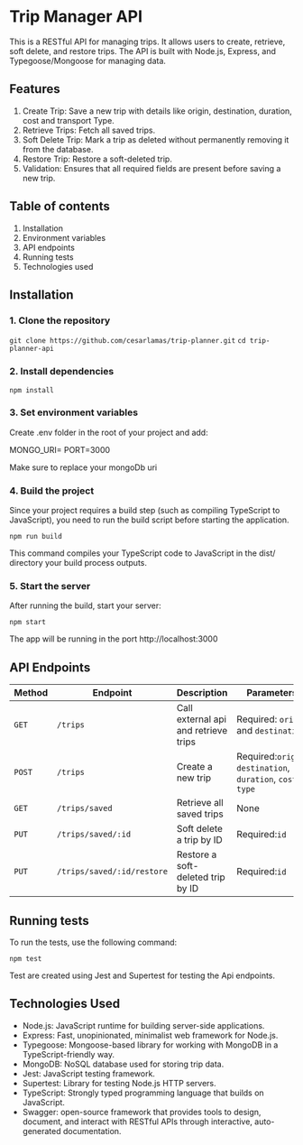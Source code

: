 # Trip Manager API

This is a RESTful API for managing trips. It allows users to create, retrieve, soft delete, and restore trips. The API is built with Node.js, Express, and Typegoose/Mongoose for managing data.

## Features

1. Create Trip: Save a new trip with details like origin, destination, duration, cost and transport Type.
2. Retrieve Trips: Fetch all saved trips.
3. Soft Delete Trip: Mark a trip as deleted without permanently removing it from the database.
4. Restore Trip: Restore a soft-deleted trip.
5. Validation: Ensures that all required fields are present before saving a new trip.

## Table of contents

1. Installation
2. Environment variables
3. API endpoints
4. Running tests
5. Technologies used

## Installation

### 1. Clone the repository

`git clone https://github.com/cesarlamas/trip-planner.git`
`cd trip-planner-api`

### 2. Install dependencies

`npm install`

### 3. Set environment variables

Create .env folder in the root of your project and add:

MONGO_URI=<Your MongoDB URI>
PORT=3000

Make sure to replace your mongoDb uri

### 4. Build the project

Since your project requires a build step (such as compiling TypeScript to JavaScript), you need to run the build script before starting the application.

`npm run build`

This command compiles your TypeScript code to JavaScript in the dist/ directory your build process outputs.

### 5. Start the server

After running the build, start your server:

`npm start`

The app will be running in the port http://localhost:3000

## API Endpoints

| Method | Endpoint                   | Description                          | Parameters                                                   |
| ------ | -------------------------- | ------------------------------------ | ------------------------------------------------------------ |
| `GET`  | `/trips`                   | Call external api and retrieve trips | Required: `origin` and `destination`                         |
| `POST` | `/trips`                   | Create a new trip                    | Required:`origin`, `destination`, `duration`, `cost`, `type` |
| `GET`  | `/trips/saved`             | Retrieve all saved trips             | None                                                         |
| `PUT`  | `/trips/saved/:id`         | Soft delete a trip by ID             | Required:`id`                                                |
| `PUT`  | `/trips/saved/:id/restore` | Restore a soft-deleted trip by ID    | Required:`id`                                                |

## Running tests

To run the tests, use the following command:

`npm test`

Test are created using Jest and Supertest for testing the Api endpoints.

## Technologies Used

- Node.js: JavaScript runtime for building server-side applications.
- Express: Fast, unopinionated, minimalist web framework for Node.js.
- Typegoose: Mongoose-based library for working with MongoDB in a TypeScript-friendly way.
- MongoDB: NoSQL database used for storing trip data.
- Jest: JavaScript testing framework.
- Supertest: Library for testing Node.js HTTP servers.
- TypeScript: Strongly typed programming language that builds on JavaScript.
- Swagger: open-source framework that provides tools to design, document, and interact with RESTful APIs through interactive, auto-generated documentation.
